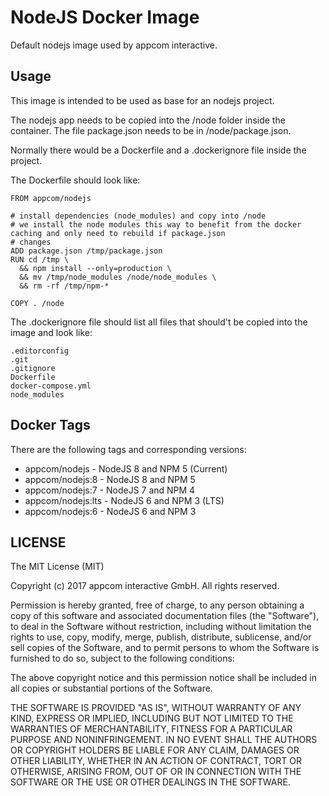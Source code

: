 # NodeJS Docker Image 
Default nodejs image used by appcom interactive.


## Usage

This image is intended to be used as base for an nodejs project.

The nodejs app needs to be copied into the /node folder inside the container.
The file package.json needs to be in /node/package.json.

Normally there would be a Dockerfile and a .dockerignore file inside the project.

The Dockerfile should look like:

```
FROM appcom/nodejs

# install dependencies (node_modules) and copy into /node
# we install the node modules this way to benefit from the docker caching and only need to rebuild if package.json 
# changes
ADD package.json /tmp/package.json
RUN cd /tmp \
  && npm install --only=production \
  && mv /tmp/node_modules /node/node_modules \
  && rm -rf /tmp/npm-*

COPY . /node
```

The .dockerignore file should list all files that should't be copied into the image and look like:

```
.editorconfig
.git
.gitignore
Dockerfile
docker-compose.yml
node_modules
```

## Docker Tags

There are the following tags and corresponding versions:

- appcom/nodejs - NodeJS 8 and NPM 5 (Current)
- appcom/nodejs:8 - NodeJS 8 and NPM 5
- appcom/nodejs:7 - NodeJS 7 and NPM 4
- appcom/nodejs:lts - NodeJS 6 and NPM 3 (LTS)
- appcom/nodejs:6 - NodeJS 6 and NPM 3


## LICENSE

The MIT License (MIT)

Copyright (c) 2017 appcom interactive GmbH. All rights reserved.

Permission is hereby granted, free of charge, to any person obtaining a copy
of this software and associated documentation files (the "Software"), to deal
in the Software without restriction, including without limitation the rights
to use, copy, modify, merge, publish, distribute, sublicense, and/or sell
copies of the Software, and to permit persons to whom the Software is
furnished to do so, subject to the following conditions:

The above copyright notice and this permission notice shall be included in all
copies or substantial portions of the Software.

THE SOFTWARE IS PROVIDED "AS IS", WITHOUT WARRANTY OF ANY KIND, EXPRESS OR
IMPLIED, INCLUDING BUT NOT LIMITED TO THE WARRANTIES OF MERCHANTABILITY,
FITNESS FOR A PARTICULAR PURPOSE AND NONINFRINGEMENT. IN NO EVENT SHALL THE
AUTHORS OR COPYRIGHT HOLDERS BE LIABLE FOR ANY CLAIM, DAMAGES OR OTHER
LIABILITY, WHETHER IN AN ACTION OF CONTRACT, TORT OR OTHERWISE, ARISING FROM,
OUT OF OR IN CONNECTION WITH THE SOFTWARE OR THE USE OR OTHER DEALINGS IN THE
SOFTWARE.

